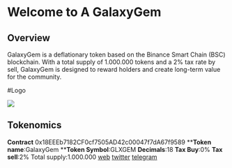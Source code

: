 # Welcome to A GalaxyGem
## Overview
GalaxyGem is a deflationary token based on the Binance Smart Chain (BSC) blockchain. With a total supply of 1.000.000 tokens and a 2% tax rate by sell, GalaxyGem is designed to reward holders and create long-term value for the community.

#Logo

![](https://galaxygem.online/icon/logo150.png)
## Tokenomics
**Contract**
0x18EEEb7182CF0cf7505AD42c00047f7dA67f9589
****Token name**:GalaxyGem
****Token Symbol**:GLXGEM
**Decimals**:18
**Tax Buy**:0%
**Tax sell**:2%
Total supply:1.000.000
[web](https://galaxygem.online "web")
[twitter](https://twitter.com/GalaxyGemBsc "twitter")
[telegram](https://t.me/galaxygem_global_group "telegram")

